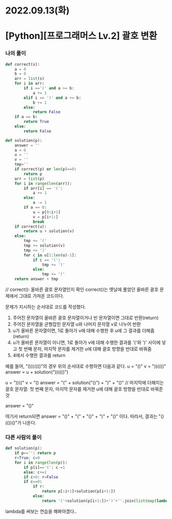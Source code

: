 # 2022.09.13(화)

# [Python][프로그래머스 Lv.2] 괄호 변환

### 나의 풀이
```Python
def correct(s):
    a = 0
    b = 0
    arr = list(s)
    for i in arr:
        if i =='(' and a >= b:
            a += 1
        elif i == ')' and a >= b:
            b += 1
        else:
            return False
    if a == b:
        return True
    else:
        return False

def solution(p):
    answer = ''
    a = 0
    u = ''
    v = ''
    tmp=''
    if correct(p) or len(p)==0:
        return p
    arr = list(p)
    for i in range(len(arr)):
        if arr[i] == '(':
            a += 1
        else: 
            a -= 1
        if a == 0:
            u = p[0:i+1]
            v = p[i+1:]
            break
    if correct(u):
        return u + solution(v)
    else:
        tmp += '('
        tmp += solution(v)
        tmp += ')'
        for c in u[1:len(u)-1]:
            if c == '(':
                tmp += ')'
            else:
                tmp += '('
    return answer + tmp
```
// correct(): 올바른 괄호 문자열인지 확인
correct()는 옛날에 풀었던 올바른 괄호 문제에서 그대로 가져온 코드이다.

문제가 지시하는 순서대로 코드를 작성했다.

 

1. 주어진 문자열이 올바른 괄호 문자열이거나 빈 문자열이면 그대로 반환(return)
2. 주어진 문자열을 균형잡힌 문자열 u와 나머지 문자열 v로 나누어 반환
3. u가 올바른 문자열이면, 1로 돌아가 v에 대해 수행한 후 u에 그 결과를 더해줌(return)
4. u가 올바른 문자열이 아니면, 1로 돌아가 v에 대해 수행한 결과를 '('와 ')' 사이에 넣고
첫 번째 문자, 마지막 문자를 제거한 u에 대해 괄호 방향을 반대로 바꿔줌
5. 4에서 수행한 결과를 return


예를 들어,
"()))((()"의 경우 위의 순서대로 수행하면 다음과 같다.
u = "()"
v = "))((()"
answer = u + solution("))((()")

u = "))(("
v = "()
answer = "(" + solution("()") + ")" + "()"
// 마지막에 더해지는 괄호 문자열: 첫 번째 문자, 마지막 문자를 제거한 u에 대해 괄호 방향을 반대로 바꿔준 것

answer = "()"

여기서 return되면 answer = "()" + "(" + "()" + ")" + "()" 이다.
따라서, 결과는 "()(())()"가 나온다.
 

### 다른 사람의 풀이
```Python
def solution(p):
    if p=='': return p
    r=True; c=0
    for i in range(len(p)):
        if p[i]=='(': c-=1
        else: c+=1
        if c>0: r=False
        if c==0:
            if r:
                return p[:i+1]+solution(p[i+1:])
            else:
                return '('+solution(p[i+1:])+')'+''.join(list(map(lambda x:'(' if x==')' else ')',p[1:i]) ))
```
lambda를 써보는 연습을 해봐야겠다..